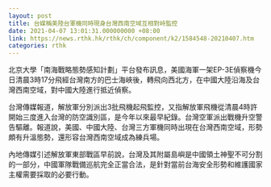```yaml
---
layout: post
title: 台媒稱美陸台軍機同時現身台灣西南空域互相對峙監控
date: 2021-04-07 13:01:31.000000000 +08:00
link: https://news.rthk.hk/rthk/ch/component/k2/1584548-20210407.htm
categories: rthk
---
```


北京大學「南海戰略態勢感知計劃」平台發布訊息，美國海軍一架EP-3E偵察機今日清晨3時17分飛經台灣南方的巴士海峽後，轉飛向西北方，在中國大陸沿海及台灣西南空域，對中國大陸進行抵近偵察。

台灣傳媒報道，解放軍分別派出3批飛機起飛監控，又指解放軍飛機從清晨4時許開始三度進入台灣的防空識別區，是今年以來最早紀錄。台灣空軍派出戰機升空警告驅離。報道說，美國、中國大陸、台灣三方軍機同時出現在台灣西南空域，形勢頗有升溫態勢，還形容台灣西南空域成為練兵場。

內地傳媒引述解放軍東部戰區早前說，台灣及其附屬島嶼是中國領土神聖不可分割的一部分，中國軍隊戰備巡航完全正當合法，是針對當前台海安全形勢和維護國家主權需要採取的必要行動。

